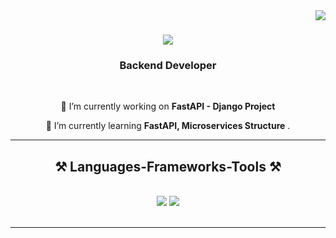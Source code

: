 <img align="right" src="https://visitor-badge.laobi.icu/badge?page_id=AhEsmaeili79.AhEsmaeili79" />

<h1 align="center">
    <img src="https://readme-typing-svg.herokuapp.com/?font=Righteous&size=35&center=true&vCenter=true&width=500&height=70&duration=4000&lines=Hi+There!+👋;+I'm+Amirhossein+Esmaeili!;" />
</h1>


<h3 align="center">Backend Developer</h3>

<br/>

<div align="center">
 
 🔭 I’m currently working on **FastAPI - Django Project**
 
 🌱 I’m currently learning **FastAPI, Microservices Structure** .

 <hr/>
 
<h2 align="center">⚒️ Languages-Frameworks-Tools ⚒️</h2>
<br/>
<div align="center">
    <img src="https://skillicons.dev/icons?i=vscode,github,git,docker,redis,linux,fastapi,regex,mongodb" />
    <img src="https://skillicons.dev/icons?i=django,python,mysql,postgres,sqlite,debian,ubuntu,postman,docker" />
    <br>
</div>

<br/>
<hr/>

<br/>
